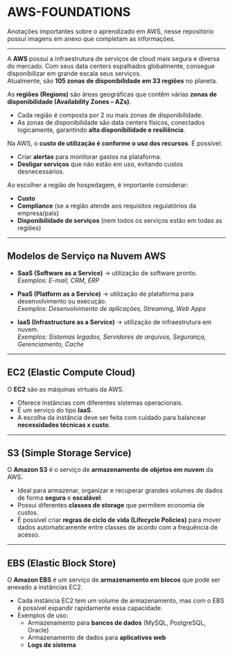 # AWS-FOUNDATIONS
Anotações importantes sobre o aprendizado em AWS, nesse repositório possui imagens em anexo que completam as informações. 

---

A **AWS** possui a infraestrutura de serviços de cloud mais segura e diversa do mercado. Com seus data centers espalhados globalmente, consegue disponibilizar em grande escala seus serviços.  
Atualmente, são **105 zonas de disponibilidade em 33 regiões** no planeta.  

As **regiões (Regions)** são áreas geográficas que contêm várias **zonas de disponibilidade (Availability Zones – AZs)**.  
- Cada região é composta por 2 ou mais zonas de disponibilidade.  
- As zonas de disponibilidade são data centers físicos, conectados logicamente, garantindo **alta disponibilidade e resiliência**.  

Na AWS, o **custo de utilização é conforme o uso dos recursos**. É possível:  
- Criar **alertas** para monitorar gastos na plataforma.  
- **Desligar serviços** que não estão em uso, evitando custos desnecessários.  

Ao escolher a região de hospedagem, é importante considerar:  
- **Custo**  
- **Compliance** (se a região atende aos requisitos regulatórios da empresa/país)  
- **Disponibilidade de serviços** (nem todos os serviços estão em todas as regiões)  

---

## Modelos de Serviço na Nuvem AWS
- **SaaS (Software as a Service)** → utilização de software pronto.  
  *Exemplos: E-mail, CRM, ERP*  

- **PaaS (Platform as a Service)** → utilização de plataforma para desenvolvimento ou execução.  
  *Exemplos: Desenvolvimento de aplicações, Streaming, Web Apps*  

- **IaaS (Infrastructure as a Service)** → utilização de infraestrutura em nuvem.  
  *Exemplos: Sistemas legados, Servidores de arquivos, Segurança, Gerenciamento, Cache*  

---

## EC2 (Elastic Compute Cloud)
O **EC2** são as máquinas virtuais da AWS.  
- Oferece instâncias com diferentes sistemas operacionais.  
- É um serviço do tipo **IaaS**.  
- A escolha da instância deve ser feita com cuidado para balancear **necessidades técnicas x custo**.  

---

## S3 (Simple Storage Service)
O **Amazon S3** é o serviço de **armazenamento de objetos em nuvem** da AWS.  
- Ideal para armazenar, organizar e recuperar grandes volumes de dados de forma **segura** e **escalável**.  
- Possui diferentes **classes de storage** que permitem economia de custos.  
- É possível criar **regras de ciclo de vida (Lifecycle Policies)** para mover dados automaticamente entre classes de acordo com a frequência de acesso.  

---

## EBS (Elastic Block Store)
O **Amazon EBS** é um serviço de **armazenamento em blocos** que pode ser anexado a instâncias EC2.  
- Cada instância EC2 tem um volume de armazenamento, mas com o EBS é possível expandir rapidamente essa capacidade.  
- Exemplos de uso:  
  - Armazenamento para **bancos de dados** (MySQL, PostgreSQL, Oracle)  
  - Armazenamento de dados para **aplicativos web**  
  - **Logs de sistema**  











